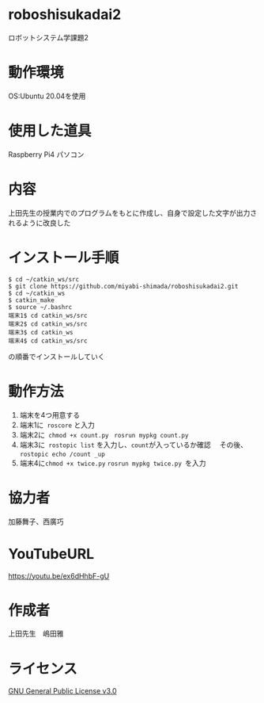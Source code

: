 # roboshisukadai2
ロボットシステム学課題2
# 動作環境
OS:Ubuntu 20.04を使用
# 使用した道具
Raspberry Pi4
パソコン
# 内容
上田先生の授業内でのプログラムをもとに作成し、自身で設定した文字が出力されるように改良した
# インストール手順

```
$ cd ~/catkin_ws/src
$ git clone https://github.com/miyabi-shimada/roboshisukadai2.git
$ cd ~/catkin_ws
$ catkin_make
$ source ~/.bashrc
端末1$ cd catkin_ws/src
端末2$ cd catkin_ws/src
端末3$ cd catkin_ws
端末4$ cd catkin_ws/src 

```

の順番でインストールしていく
# 動作方法
1. 端末を4つ用意する
2. 端末1に``` roscore``` と入力
3. 端末2に``` chmod +x count.py```
 ``` rosrun mypkg count.py```
4. 端末3に``` rostopic list``` を入力し、```count```が入っているか確認
　その後、``` rostopic echo /count _up ```
5. 端末4に``` chmod +x twice.py ```
```rosrun mypkg twice.py ```を入力

# 協力者
加藤舞子、西廣巧
# YouTubeURL
https://youtu.be/ex6dHhbF-gU
# 作成者
上田先生　嶋田雅
# ライセンス
[GNU General Public License v3.0](https://github.com/kiyoshirou-kawanabe/Robosys_Devicedriver/blob/main/COPYING)
